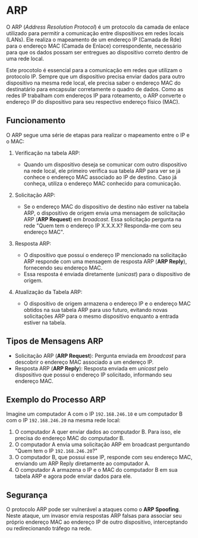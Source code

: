 # ARP

O ARP (*Address Resolution Protocol*) é um protocolo da camada de enlace utilizado para permitir a comunicação entre dispositivos em redes locais (LANs). Ele realiza o mapeamento de um endereço IP (Camada de Rde) para o endereço MAC (Camada de Enlace) correspondente, necessário para que os dados possam ser entregues ao dispositivo correto dentro de uma rede local.

Este procotolo é essencial para a comunicação em redes que utilizam o protocolo IP. Sempre que um dispositivo precisa enviar dados para outro dispositivo na mesma rede local, ele precisa saber o endereço MAC do destinatário para encapsular corretamente o quadro de dados. Como as redes IP trabalham com endereços IP para roteamento, o ARP converte o endereço IP do dispositivo para seu respectivo endereço físico (MAC).

## Funcionamento

O ARP segue uma série de etapas para realizar o mapeamento entre o IP e o MAC:

1. Verificação na tabela ARP: 
   - Quando um dispositivo deseja se comunicar com outro dispositivo na rede local, ele primeiro verifica sua tabela ARP para ver se já conhece o endereço MAC associado ao IP de destino. Caso já conheça, utiliza o endereço MAC conhecido para comunicação.

2. Solicitação ARP: 
   - Se o endereço MAC do dispositivo de destino não estiver na tabela ARP, o dispositivo de origem envia uma mensagem de solicitação ARP (**ARP Request**) em *broadcast*. Essa solicitação pergunta na rede "Quem tem o endereço IP X.X.X.X? Responda-me com seu endereço MAC".

3. Resposta ARP:
   - O dispositivo que possui o endereço IP mencionado na solicitação ARP responde com uma mensagem de resposta ARP (**ARP Reply**), fornecendo seu endereço MAC.
   - Essa resposta é enviada diretamente (*unicast*) para o dispositivo de origem.

4. Atualização da Tabela ARP:
   - O dispositivo de origem armazena o endereço IP e o endereço MAC obtidos na sua tabela ARP para uso futuro, evitando novas solicitações ARP para o mesmo dispositivo enquanto a entrada estiver na tabela.

## Tipos de Mensagens ARP

- Solicitação ARP (**ARP Request**): Pergunta enviada em *broadcast* para descobrir o endereço MAC associado a um endereço IP.
- Resposta ARP (**ARP Reply**): Resposta enviada em *unicast* pelo dispositivo que possui o endereço IP solicitado, informando seu endereço MAC.

## Exemplo do Processo ARP

Imagine um computador A com o IP `192.168.246.10` e um computador B com o IP `192.168.246.20` na mesma rede local:

1. O computador A quer enviar dados ao computador B. Para isso, ele precisa do endereço MAC do computador B.
2. O computador A envia uma solicitação ARP em broadcast perguntando "Quem tem o IP `192.168.246.20`?"
3. O computador B, que possui esse IP, responde com seu endereço MAC, enviando um ARP Reply diretamente ao computador A.
4. O computador A armazena o IP e o MAC do computador B em sua tabela ARP e agora pode enviar dados para ele.


## Segurança

O protocolo ARP pode ser vulnerável a ataques como o **ARP Spoofing**. Neste ataque, um invasor envia respostas ARP falsas para associar seu próprio endereço MAC ao endereço IP de outro dispositivo, interceptando ou redirecionando tráfego na rede.
